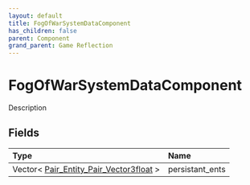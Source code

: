 ```yaml
---
layout: default
title: FogOfWarSystemDataComponent
has_children: false
parent: Component
grand_parent: Game Reflection
---
```

# FogOfWarSystemDataComponent
Description 

## Fields
| Type | Name |
|:-------------|:--------------|
| Vector< [Pair_Entity_Pair_Vector3float](/game-reflection/classes/pair__entity__pair__vector3float.md) > | persistant_ents |
